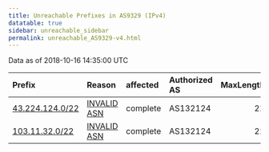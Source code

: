 ```yaml
---
title: Unreachable Prefixes in AS9329 (IPv4)
datatable: true
sidebar: unreachable_sidebar
permalink: unreachable_AS9329-v4.html
---
```


Data as of 2018-10-16 14:35:00 UTC


<div class="datatable-begin"></div>

| Prefix                                                   | Reason                                                                                                | affected   | Authorized AS   |   MaxLength | Anchor                                       |   unreachable /24s |
|:---------------------------------------------------------|:------------------------------------------------------------------------------------------------------|:-----------|:----------------|------------:|:---------------------------------------------|-------------------:|
| [43.224.124.0/22](https://stat.ripe.net/43.224.124.0/22) | [INVALID ASN](https://rpki-validator.ripe.net/announcement-preview?asn=AS9329&prefix=43.224.124.0/22) | complete   | AS132124        |          22 | [APNIC](unreachable_APNIC_RPKI_Root-v4.html) |                  4 |
| [103.11.32.0/22](https://stat.ripe.net/103.11.32.0/22)   | [INVALID ASN](https://rpki-validator.ripe.net/announcement-preview?asn=AS9329&prefix=103.11.32.0/22)  | complete   | AS132124        |          22 | [APNIC](unreachable_APNIC_RPKI_Root-v4.html) |                  4 |

<div class="datatable-end"></div>